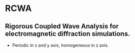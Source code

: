 # RCWA
## Rigorous Coupled Wave Analysis for electromagnetic diffraction simulations.

- Periodic in x and y axis, homogeneous in z axis.
